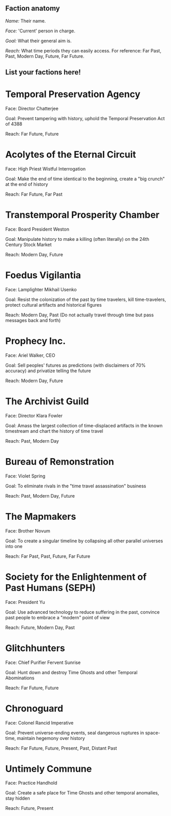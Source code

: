 ## Faction anatomy
*Name:* Their name.

*Face:* 'Current' person in charge.

*Goal:* What their general aim is.

*Reach:* What time periods they can easily access. For reference: Far Past, Past, Modern Day, Future, Far Future.

## List your factions here!

# Temporal Preservation Agency
Face: Director Chatterjee

Goal: Prevent tampering with history, uphold the Temporal Preservation Act of 4388

Reach: Far Future, Future

# Acolytes of the Eternal Circuit
Face: High Priest Wistful Interrogation 

Goal: Make the end of time identical to the beginning, create a "big crunch" at the end of history

Reach: Far Future, Far Past

# Transtemporal Prosperity Chamber
Face: Board President Weston

Goal: Manipulate history to make a killing (often literally) on the 24th Century Stock Market

Reach: Modern Day, Future

# Foedus Vigilantia

Face: Lamplighter Mikhail Usenko

Goal: Resist the colonization of the past by time travelers, kill time-travelers, protect cultural artifacts and historical figures

Reach: Modern Day, Past (Do not actually travel through time but pass messages back and forth)

# Prophecy Inc.
Face: Ariel Walker, CEO

Goal: Sell peoples' futures as predictions (with disclaimers of 70% accuracy) and privatize telling the future

Reach: Modern Day, Future

# The Archivist Guild
Face: Director Klara Fowler

Goal: Amass the largest collection of time-displaced artifacts in the known timestream and chart the history of time travel

Reach: Past, Modern Day

# Bureau of Remonstration
Face: Violet Spring

Goal: To eliminate rivals in the "time travel assassination" business

Reach: Past, Modern Day, Future

# The Mapmakers
Face: Brother Novum

Goal: To create a singular timeline by collapsing all other parallel universes into one

Reach: Far Past, Past, Future, Far Future

# Society for the Enlightenment of Past Humans (SEPH)
Face: President Yu

Goal: Use advanced technology to reduce suffering in the past, convince past people to embrace a "modern" point of view

Reach: Future, Modern Day, Past

# Glitchhunters
Face: Chief Purifier Fervent Sunrise

Goal: Hunt down and destroy Time Ghosts and other Temporal Abominations

Reach: Far Future, Future

# Chronoguard
Face: Colonel Rancid Imperative

Goal: Prevent universe-ending events, seal dangerous ruptures in space-time, maintain hegemony over history

Reach: Far Future, Future, Present, Past, Distant Past

# Untimely Commune
Face: Practice Handhold

Goal: Create a safe place for Time Ghosts and other temporal anomalies, stay hidden

Reach: Future, Present
